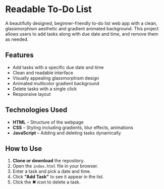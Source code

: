 #  Readable To-Do List

A beautifully designed, beginner-friendly to-do list web app with a clean, glassmorphism aesthetic and gradient animated background.
This project allows users to add tasks along with due date and time, and remove them as needed.

## Features

- Add tasks with a specific due date and time
- Clean and readable interface
- Visually appealing glassmorphism design
- Animated multicolor gradient background
- Delete tasks with a single click
- Responsive layout

##  Technologies Used

- **HTML** – Structure of the webpage
- **CSS** – Styling including gradients, blur effects, animations
- **JavaScript** – Adding and deleting tasks dynamically

##  How to Use

1. **Clone or download** the repository.
2. Open the `index.html` file in your browser.
3. Enter a task and pick a date and time.
4. Click **"Add Task"** to see it appear in the list.
5. Click the **✖** icon to delete a task.


